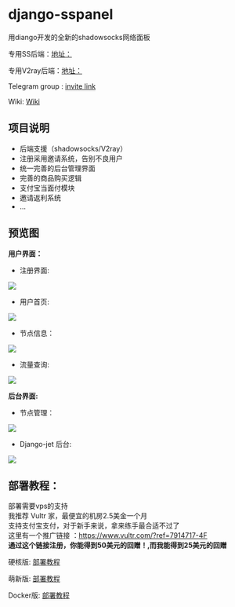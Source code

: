 # django-sspanel
用diango开发的全新的shadowsocks网络面板

专用SS后端：[地址：](https://github.com/Ehco1996/aioshadowsocks)

专用V2ray后端：[地址：](https://github.com/Ehco1996/v2scar)

Telegram group : [invite link](https://t.me/Ehcobreakwa11)

Wiki: [Wiki](https://github.com/Ehco1996/django-sspanel/wiki)


## 项目说明

* 后端支援（shadowsocks/V2ray）
* 注册采用邀请系统，告别不良用户
* 统一完善的后台管理界面
* 完善的商品购买逻辑
* 支付宝当面付模块
* 邀请返利系统
* ...

## 预览图

**用户界面：**

* 注册界面:

![](https://user-images.githubusercontent.com/24697284/53059324-5dfaf000-34f1-11e9-9454-a828237b263d.png)

* 用户首页:

![](https://user-images.githubusercontent.com/24697284/53059228-12e0dd00-34f1-11e9-8b15-e832c182d010.png)


* 节点信息：

![](https://user-images.githubusercontent.com/24697284/53059231-13797380-34f1-11e9-8702-39c9063dd049.png)

* 流量查询:

![](https://user-images.githubusercontent.com/24697284/53059233-14120a00-34f1-11e9-94f3-b2ca2ab88882.png)


**后台界面:**

* 节点管理：

![](https://user-images.githubusercontent.com/24697284/53059234-14120a00-34f1-11e9-8937-ea56cf4077ed.png)


* Django-jet 后台:

![](https://user-images.githubusercontent.com/24697284/53059235-14120a00-34f1-11e9-81ea-69bbb2e445d2.png)


## 部署教程：

部署需要vps的支持  
我推荐 Vultr 家，最便宜的机房2.5美金一个月  
支持支付宝支付，对于新手来说，拿来练手最合适不过了  
这里有一个推广链接 ：https://www.vultr.com/?ref=7914717-4F  
**通过这个链接注册，你能得到50美元的回赠！,而我能得到25美元的回赠**

硬核版: [部署教程](https://github.com/Ehco1996/django-sspanel/wiki/%E9%9D%A2%E6%9D%BF%E9%83%A8%E7%BD%B2)

萌新版: [部署教程](https://github.com/Ehco1996/django-sspanel/wiki/%E9%9D%A2%E6%9D%BF%E5%AE%89%E8%A3%85%E6%95%99%E7%A8%8B-%E8%90%8C%E6%96%B0%E7%89%88)

Docker版: [部署教程](https://github.com/Ehco1996/django-sspanel/wiki/Docker-%E4%B8%80%E9%94%AE%E5%AE%89%E8%A3%85)
